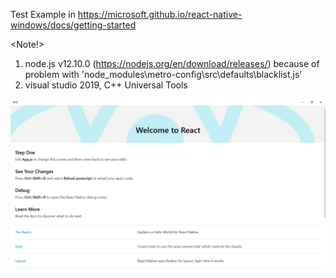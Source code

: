 Test Example in https://microsoft.github.io/react-native-windows/docs/getting-started 

<Note!>
1. node.js v12.10.0 (https://nodejs.org/en/download/releases/) because of problem with 'node_modules\metro-config\src\defaults\blacklist.js'
2. visual studio 2019, C++ Universal Tools

![Result](https://github.com/vztpv/Test-for-React-Native-Windows/blob/master/Test%20First%20Example/result1.png?raw=true)
